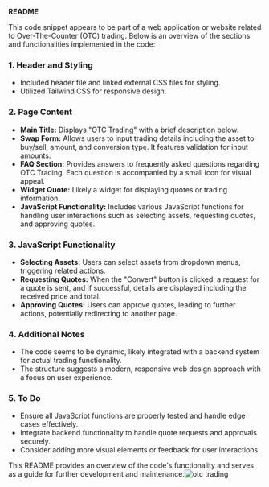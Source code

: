 **README**

This code snippet appears to be part of a web application or website related to Over-The-Counter (OTC) trading. Below is an overview of the sections and functionalities implemented in the code:

### 1. **Header and Styling**

- Included header file and linked external CSS files for styling.
- Utilized Tailwind CSS for responsive design.

### 2. **Page Content**

- **Main Title:** Displays "OTC Trading" with a brief description below.
- **Swap Form:** Allows users to input trading details including the asset to buy/sell, amount, and conversion type. It features validation for input amounts.
- **FAQ Section:** Provides answers to frequently asked questions regarding OTC Trading. Each question is accompanied by a small icon for visual appeal.
- **Widget Quote:** Likely a widget for displaying quotes or trading information.
- **JavaScript Functionality:** Includes various JavaScript functions for handling user interactions such as selecting assets, requesting quotes, and approving quotes.

### 3. **JavaScript Functionality**

- **Selecting Assets:** Users can select assets from dropdown menus, triggering related actions.
- **Requesting Quotes:** When the "Convert" button is clicked, a request for a quote is sent, and if successful, details are displayed including the received price and total.
- **Approving Quotes:** Users can approve quotes, leading to further actions, potentially redirecting to another page.

### 4. **Additional Notes**

- The code seems to be dynamic, likely integrated with a backend system for actual trading functionality.
- The structure suggests a modern, responsive web design approach with a focus on user experience.

### 5. **To Do**

- Ensure all JavaScript functions are properly tested and handle edge cases effectively.
- Integrate backend functionality to handle quote requests and approvals securely.
- Consider adding more visual elements or feedback for user interactions.

This README provides an overview of the code's functionality and serves as a guide for further development and maintenance.![otc trading](https://github.com/qurban7860/Otc-Tading-task/assets/130245638/66c3b1fd-d931-4989-a1b6-9fe5c4d9768f)
